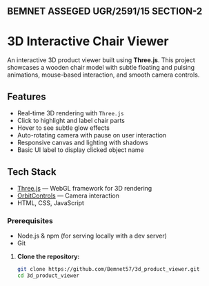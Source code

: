## BEMNET ASSEGED                                                  UGR/2591/15                                               SECTION-2

# 3D Interactive Chair Viewer

An interactive 3D product viewer built using **Three.js**. This project showcases a wooden chair model with subtle floating and pulsing animations, mouse-based interaction, and smooth camera controls.

## Features

- Real-time 3D rendering with `Three.js`
- Click to highlight and label chair parts
- Hover to see subtle glow effects
- Auto-rotating camera with pause on user interaction
- Responsive canvas and lighting with shadows
- Basic UI label to display clicked object name

## Tech Stack

- [Three.js](https://threejs.org/) — WebGL framework for 3D rendering
- [OrbitControls](https://threejs.org/docs/#examples/en/controls/OrbitControls) — Camera interaction
- HTML, CSS, JavaScript



### Prerequisites

- Node.js & npm (for serving locally with a dev server)
- Git


1. **Clone the repository:**
   ```bash
   git clone https://github.com/Bemnet57/3d_product_viewer.git
   cd 3d_product_viewer
